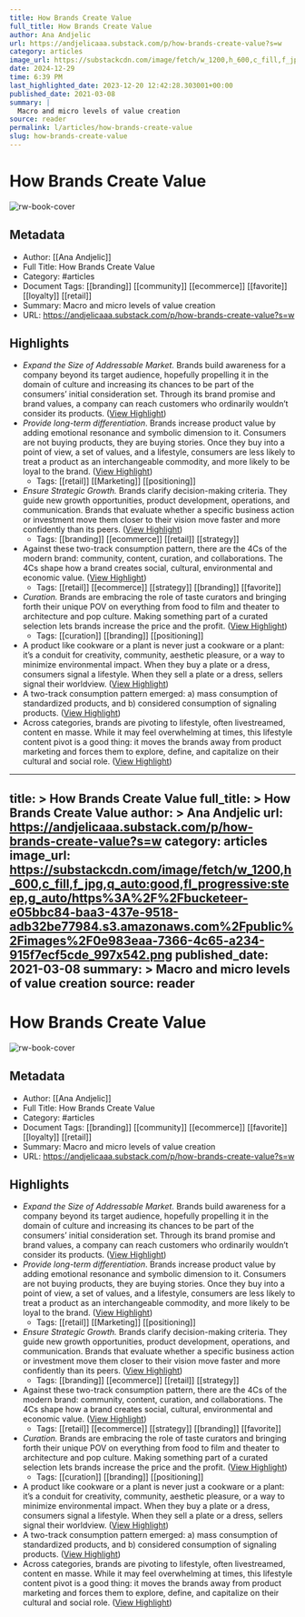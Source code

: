```yaml
---
title: How Brands Create Value
full_title: How Brands Create Value
author: Ana Andjelic
url: https://andjelicaaa.substack.com/p/how-brands-create-value?s=w
category: articles
image_url: https://substackcdn.com/image/fetch/w_1200,h_600,c_fill,f_jpg,q_auto:good,fl_progressive:steep,g_auto/https%3A%2F%2Fbucketeer-e05bbc84-baa3-437e-9518-adb32be77984.s3.amazonaws.com%2Fpublic%2Fimages%2F0e983eaa-7366-4c65-a234-915f7ecf5cde_997x542.png
date: 2024-12-29
time: 6:39 PM
last_highlighted_date: 2023-12-20 12:42:28.303001+00:00
published_date: 2021-03-08
summary: |
  Macro and micro levels of value creation
source: reader
permalink: l/articles/how-brands-create-value
slug: how-brands-create-value
---
```

# How Brands Create Value

![rw-book-cover](https://substackcdn.com/image/fetch/w_1200,h_600,c_fill,f_jpg,q_auto:good,fl_progressive:steep,g_auto/https%3A%2F%2Fbucketeer-e05bbc84-baa3-437e-9518-adb32be77984.s3.amazonaws.com%2Fpublic%2Fimages%2F0e983eaa-7366-4c65-a234-915f7ecf5cde_997x542.png)

## Metadata
- Author: [[Ana Andjelic]]
- Full Title: How Brands Create Value
- Category: #articles
- Document Tags: [[branding]] [[community]] [[ecommerce]] [[favorite]] [[loyalty]] [[retail]] 
- Summary: Macro and micro levels of value creation
- URL: https://andjelicaaa.substack.com/p/how-brands-create-value?s=w

## Highlights
- *Expand the Size of Addressable Market.* Brands build awareness for a company beyond its target audience, hopefully propelling it in the domain of culture and increasing its chances to be part of the consumers’ initial consideration set. Through its brand promise and brand values, a company can reach customers who ordinarily wouldn’t consider its products. ([View Highlight](https://read.readwise.io/read/01h6reea409k7tc1f332f9e4x1))
- *Provide long-term differentiation*. Brands increase product value by adding emotional resonance and symbolic dimension to it. Consumers are not buying products, they are buying stories. Once they buy into a point of view, a set of values, and a lifestyle, consumers are less likely to treat a product as an interchangeable commodity, and more likely to be loyal to the brand. ([View Highlight](https://read.readwise.io/read/01h6reegb0f93jkmy93catgk0k))
    - Tags: [[retail]] [[Marketing]] [[positioning]] 
- *Ensure Strategic Growth.* Brands clarify decision-making criteria. They guide new growth opportunities, product development, operations, and communication. Brands that evaluate whether a specific business action or investment move them closer to their vision move faster and more confidently than its peers. ([View Highlight](https://read.readwise.io/read/01h6reevy8dkvrb0h7mnjptzzr))
    - Tags: [[branding]] [[ecommerce]] [[retail]] [[strategy]] 
- Against these two-track consumption pattern, there are the 4Cs of the modern brand: community, content, curation, and collaborations. The 4Cs shape how a brand creates social, cultural, environmental and economic value. ([View Highlight](https://read.readwise.io/read/01h6regynnvg8ftsh8z5rea40p))
    - Tags: [[retail]] [[ecommerce]] [[strategy]] [[branding]] [[favorite]] 
- *Curation.* Brands are embracing the role of taste curators and bringing forth their unique POV on everything from food to film and theater to architecture and pop culture. Making something part of a curated selection lets brands increase the price and the profit. ([View Highlight](https://read.readwise.io/read/01h6rek56rfypg7n6e1qt5ak24))
    - Tags: [[curation]] [[branding]] [[positioning]] 
- A product like cookware or a plant is never just a cookware or a plant: it’s a conduit for creativity, community, aesthetic pleasure, or a way to minimize environmental impact. When they buy a plate or a dress, consumers signal a lifestyle. When they sell a plate or a dress, sellers signal their worldview. ([View Highlight](https://read.readwise.io/read/01hj3ksrr4s8z5db2zkfg956j8))
- A two-track consumption pattern emerged: a) mass consumption of standardized products, and b) considered consumption of signaling products. ([View Highlight](https://read.readwise.io/read/01hj3kt8t45q9qxtnbxmcynkm9))
- Across categories, brands are pivoting to lifestyle, often livestreamed, content en masse. While it may feel overwhelming at times, this lifestyle content pivot is a good thing: it moves the brands away from product marketing and forces them to explore, define, and capitalize on their cultural and social role. ([View Highlight](https://read.readwise.io/read/01hj3kzcgk09n63kjnn1nfgmtp))


---
title: >
  How Brands Create Value
full_title: >
  How Brands Create Value
author: >
  Ana Andjelic
url: https://andjelicaaa.substack.com/p/how-brands-create-value?s=w
category: articles
image_url: https://substackcdn.com/image/fetch/w_1200,h_600,c_fill,f_jpg,q_auto:good,fl_progressive:steep,g_auto/https%3A%2F%2Fbucketeer-e05bbc84-baa3-437e-9518-adb32be77984.s3.amazonaws.com%2Fpublic%2Fimages%2F0e983eaa-7366-4c65-a234-915f7ecf5cde_997x542.png
published_date: 2021-03-08
summary: >
  Macro and micro levels of value creation
source: reader
---
# How Brands Create Value

![rw-book-cover](https://substackcdn.com/image/fetch/w_1200,h_600,c_fill,f_jpg,q_auto:good,fl_progressive:steep,g_auto/https%3A%2F%2Fbucketeer-e05bbc84-baa3-437e-9518-adb32be77984.s3.amazonaws.com%2Fpublic%2Fimages%2F0e983eaa-7366-4c65-a234-915f7ecf5cde_997x542.png)

## Metadata
- Author: [[Ana Andjelic]]
- Full Title: How Brands Create Value
- Category: #articles
- Document Tags: [[branding]] [[community]] [[ecommerce]] [[favorite]] [[loyalty]] [[retail]] 
- Summary: Macro and micro levels of value creation
- URL: https://andjelicaaa.substack.com/p/how-brands-create-value?s=w

## Highlights
- *Expand the Size of Addressable Market.* Brands build awareness for a company beyond its target audience, hopefully propelling it in the domain of culture and increasing its chances to be part of the consumers’ initial consideration set. Through its brand promise and brand values, a company can reach customers who ordinarily wouldn’t consider its products. ([View Highlight](https://read.readwise.io/read/01h6reea409k7tc1f332f9e4x1))
- *Provide long-term differentiation*. Brands increase product value by adding emotional resonance and symbolic dimension to it. Consumers are not buying products, they are buying stories. Once they buy into a point of view, a set of values, and a lifestyle, consumers are less likely to treat a product as an interchangeable commodity, and more likely to be loyal to the brand. ([View Highlight](https://read.readwise.io/read/01h6reegb0f93jkmy93catgk0k))
    - Tags: [[retail]] [[Marketing]] [[positioning]] 
- *Ensure Strategic Growth.* Brands clarify decision-making criteria. They guide new growth opportunities, product development, operations, and communication. Brands that evaluate whether a specific business action or investment move them closer to their vision move faster and more confidently than its peers. ([View Highlight](https://read.readwise.io/read/01h6reevy8dkvrb0h7mnjptzzr))
    - Tags: [[branding]] [[ecommerce]] [[retail]] [[strategy]] 
- Against these two-track consumption pattern, there are the 4Cs of the modern brand: community, content, curation, and collaborations. The 4Cs shape how a brand creates social, cultural, environmental and economic value. ([View Highlight](https://read.readwise.io/read/01h6regynnvg8ftsh8z5rea40p))
    - Tags: [[retail]] [[ecommerce]] [[strategy]] [[branding]] [[favorite]] 
- *Curation.* Brands are embracing the role of taste curators and bringing forth their unique POV on everything from food to film and theater to architecture and pop culture. Making something part of a curated selection lets brands increase the price and the profit. ([View Highlight](https://read.readwise.io/read/01h6rek56rfypg7n6e1qt5ak24))
    - Tags: [[curation]] [[branding]] [[positioning]] 
- A product like cookware or a plant is never just a cookware or a plant: it’s a conduit for creativity, community, aesthetic pleasure, or a way to minimize environmental impact. When they buy a plate or a dress, consumers signal a lifestyle. When they sell a plate or a dress, sellers signal their worldview. ([View Highlight](https://read.readwise.io/read/01hj3ksrr4s8z5db2zkfg956j8))
- A two-track consumption pattern emerged: a) mass consumption of standardized products, and b) considered consumption of signaling products. ([View Highlight](https://read.readwise.io/read/01hj3kt8t45q9qxtnbxmcynkm9))
- Across categories, brands are pivoting to lifestyle, often livestreamed, content en masse. While it may feel overwhelming at times, this lifestyle content pivot is a good thing: it moves the brands away from product marketing and forces them to explore, define, and capitalize on their cultural and social role. ([View Highlight](https://read.readwise.io/read/01hj3kzcgk09n63kjnn1nfgmtp))


